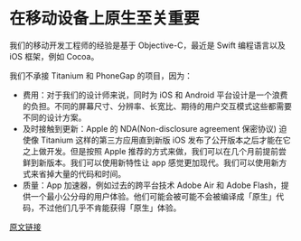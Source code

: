 # 在移动设备上原生至关重要

我们的移动开发工程师的经验是基于 Objective-C，最近是 Swift 编程语言以及 iOS 框架，例如 Cocoa。

我们不承接 Titanium 和 PhoneGap 的项目，因为：

- 费用：对于我们的设计师来说，同时为 iOS 和 Android 平台设计是一个浪费的负担。不同的屏幕尺寸、分辨率、长宽比、期待的用户交互模式这些都需要不同的设计方案。
- 及时接触到更新：Apple 的 NDA(Non-disclosure agreement 保密协议) 迫使像 Titanium 这样的第三方应用直到新版 iOS 发布了公开版本之后才能在它之上做开发。但是按照 Apple 推荐的方式来做，我们可以在几个月前提前尝鲜到新版本。我们可以使用新特性让 app 感觉更加现代。我们可以使用新方式来省掉大量的代码和时间。
- 质量：App 加速器，例如过去的跨平台技术 Adobe Air 和 Adobe Flash，提供一个最小公分母的用户体验。他们可能会被可能不会被编译成「原生」代码，不过他们几乎不肯能获得「原生」体验。

[原文链接](https://thoughtbot.com/playbook/choose-platforms/native-matters-on-mobile-devices)
